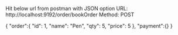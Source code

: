 
Hit below url from postman with JSON option
URL: http://localhost:9192/order/bookOrder
Method: POST

{
    "order":{
        "id": 1,
        "name": "Pen",
        "qty": 5,
        "price": 5
    },
    "payment":{}
}